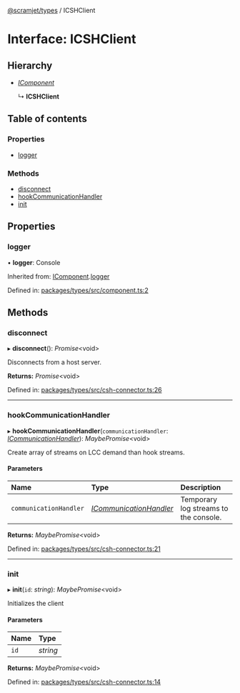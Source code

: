 [@scramjet/types](../README.md) / ICSHClient

# Interface: ICSHClient

## Hierarchy

- [*IComponent*](icomponent.md)

  ↳ **ICSHClient**

## Table of contents

### Properties

- [logger](icshclient.md#logger)

### Methods

- [disconnect](icshclient.md#disconnect)
- [hookCommunicationHandler](icshclient.md#hookcommunicationhandler)
- [init](icshclient.md#init)

## Properties

### logger

• **logger**: Console

Inherited from: [IComponent](icomponent.md).[logger](icomponent.md#logger)

Defined in: [packages/types/src/component.ts:2](https://github.com/scramjet-cloud-platform/scramjet-csi-dev/blob/8f44413a/packages/types/src/component.ts#L2)

## Methods

### disconnect

▸ **disconnect**(): *Promise*<void\>

Disconnects from a host server.

**Returns:** *Promise*<void\>

Defined in: [packages/types/src/csh-connector.ts:26](https://github.com/scramjet-cloud-platform/scramjet-csi-dev/blob/8f44413a/packages/types/src/csh-connector.ts#L26)

___

### hookCommunicationHandler

▸ **hookCommunicationHandler**(`communicationHandler`: [*ICommunicationHandler*](icommunicationhandler.md)): *MaybePromise*<void\>

Create array of streams on LCC demand than hook streams.

#### Parameters

| Name | Type | Description |
| :------ | :------ | :------ |
| `communicationHandler` | [*ICommunicationHandler*](icommunicationhandler.md) | Temporary log streams to the console. |

**Returns:** *MaybePromise*<void\>

Defined in: [packages/types/src/csh-connector.ts:21](https://github.com/scramjet-cloud-platform/scramjet-csi-dev/blob/8f44413a/packages/types/src/csh-connector.ts#L21)

___

### init

▸ **init**(`id`: *string*): *MaybePromise*<void\>

Initializes the client

#### Parameters

| Name | Type |
| :------ | :------ |
| `id` | *string* |

**Returns:** *MaybePromise*<void\>

Defined in: [packages/types/src/csh-connector.ts:14](https://github.com/scramjet-cloud-platform/scramjet-csi-dev/blob/8f44413a/packages/types/src/csh-connector.ts#L14)

